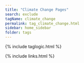 ```yaml
---
title: "Climate Change Pages"
search: exclude
tagName: climate_change
permalink: tag_climate_change.html
sidebar: home_sidebar
folder: tags
---
```

{% include taglogic.html %}

{% include links.html %}
